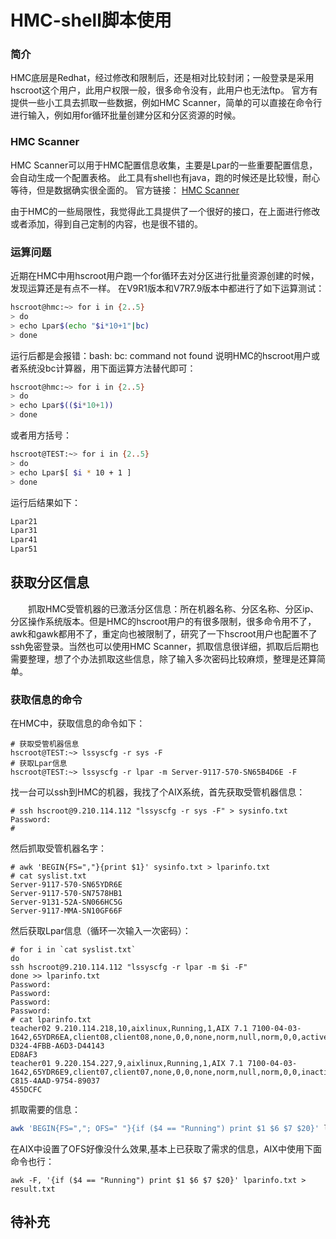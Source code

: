 # HMC-shell脚本使用
### 简介
HMC底层是Redhat，经过修改和限制后，还是相对比较封闭；一般登录是采用hscroot这个用户，此用户权限一般，很多命令没有，此用户也无法ftp。
官方有提供一些小工具去抓取一些数据，例如HMC Scanner，简单的可以直接在命令行进行输入，例如用for循环批量创建分区和分区资源的时候。
### HMC Scanner
HMC Scanner可以用于HMC配置信息收集，主要是Lpar的一些重要配置信息，会自动生成一个配置表格。
此工具有shell也有java，跑的时候还是比较慢，耐心等待，但是数据确实很全面的。
官方链接：
[HMC Scanner](https://www.ibm.com/support/pages/node/1117515?mhsrc=ibmsearch_a&mhq=HMC%20scanner)

由于HMC的一些局限性，我觉得此工具提供了一个很好的接口，在上面进行修改或者添加，得到自己定制的内容，也是很不错的。
### 运算问题
近期在HMC中用hscroot用户跑一个for循环去对分区进行批量资源创建的时候，发现运算还是有点不一样。
在V9R1版本和V7R7.9版本中都进行了如下运算测试：
```sh
hscroot@hmc:~> for i in {2..5}
> do
> echo Lpar$(echo "$i*10+1"|bc)
> done
```
运行后都是会报错：bash: bc: command not found
说明HMC的hscroot用户或者系统没bc计算器，用下面运算方法替代即可：
```sh
hscroot@hmc:~> for i in {2..5}
> do
> echo Lpar$(($i*10+1))
> done
```
或者用方括号：
```sh
hscroot@TEST:~> for i in {2..5}
> do
> echo Lpar$[ $i * 10 + 1 ]
> done
```
运行后结果如下：
```sh
Lpar21
Lpar31
Lpar41
Lpar51
```
## 获取分区信息
&#8195;&#8195;抓取HMC受管机器的已激活分区信息：所在机器名称、分区名称、分区ip、分区操作系统版本。但是HMC的hscroot用户的有很多限制，很多命令用不了，awk和gawk都用不了，重定向也被限制了，研究了一下hscroot用户也配置不了ssh免密登录。当然也可以使用HMC Scanner，抓取信息很详细，抓取后后期也需要整理，想了个办法抓取这些信息，除了输入多次密码比较麻烦，整理是还算简单。
### 获取信息的命令
在HMC中，获取信息的命令如下：
```shell
# 获取受管机器信息
hscroot@TEST:~> lssyscfg -r sys -F
# 获取Lpar信息
hscroot@TEST:~> lssyscfg -r lpar -m Server-9117-570-SN65B4D6E -F
```
找一台可以ssh到HMC的机器，我找了个AIX系统，首先获取受管机器信息：
```
# ssh hscroot@9.210.114.112 "lssyscfg -r sys -F" > sysinfo.txt
Password: 
#
```
然后抓取受管机器名字：
```
# awk 'BEGIN{FS=","}{print $1}' sysinfo.txt > lparinfo.txt
# cat syslist.txt
Server-9117-570-SN65YDR6E
Server-9117-570-SN7578HB1
Server-9131-52A-SN066HC5G
Server-9117-MMA-SN10GF66F
```
然后获取Lpar信息（循环一次输入一次密码）：
```
# for i in `cat syslist.txt`
do 
ssh hscroot@9.210.114.112 "lssyscfg -r lpar -m $i -F"
done >> lparinfo.txt
Password: 
Password: 
Password: 
Password: 
# cat lparinfo.txt
teacher02 9.210.114.218,10,aixlinux,Running,1,AIX 7.1 7100-04-03-1642,65YDR6EA,client08,client08,none,0,0,none,norm,null,norm,0,0,active,9.210.114.218,1,1,1,1,0,08A64825-D324-4FBB-A6D3-D44143
ED8AF3
teacher01 9.220.154.227,9,aixlinux,Running,1,AIX 7.1 7100-04-03-1642,65YDR6E9,client07,client07,none,0,0,none,norm,null,norm,0,0,inactive,9.220.154.227,0,0,0,0,1,3E8A72FB-C815-4AAD-9754-89037
455DCFC
```
抓取需要的信息：
```sh
awk 'BEGIN{FS=","; OFS=" "}{if ($4 == "Running") print $1 $6 $7 $20}' lparinfo.txt > result.txt
```
在AIX中设置了OFS好像没什么效果,基本上已获取了需求的信息，AIX中使用下面命令也行：
```
awk -F, '{if ($4 == "Running") print $1 $6 $7 $20}' lparinfo.txt > result.txt
```
## 待补充

